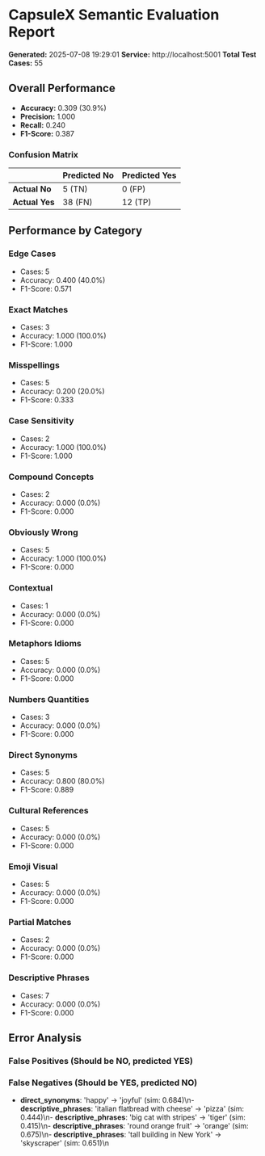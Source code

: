 
# CapsuleX Semantic Evaluation Report
**Generated:** 2025-07-08 19:29:01
**Service:** http://localhost:5001
**Total Test Cases:** 55

## Overall Performance
- **Accuracy:** 0.309 (30.9%)
- **Precision:** 1.000
- **Recall:** 0.240
- **F1-Score:** 0.387

### Confusion Matrix
|              | Predicted No | Predicted Yes |
|--------------|--------------|---------------|
| **Actual No**  |   5 (TN)    |   0 (FP)     |
| **Actual Yes** |  38 (FN)    |  12 (TP)     |

## Performance by Category

### Edge Cases
- Cases: 5
- Accuracy: 0.400 (40.0%)
- F1-Score: 0.571

### Exact Matches
- Cases: 3
- Accuracy: 1.000 (100.0%)
- F1-Score: 1.000

### Misspellings
- Cases: 5
- Accuracy: 0.200 (20.0%)
- F1-Score: 0.333

### Case Sensitivity
- Cases: 2
- Accuracy: 1.000 (100.0%)
- F1-Score: 1.000

### Compound Concepts
- Cases: 2
- Accuracy: 0.000 (0.0%)
- F1-Score: 0.000

### Obviously Wrong
- Cases: 5
- Accuracy: 1.000 (100.0%)
- F1-Score: 0.000

### Contextual
- Cases: 1
- Accuracy: 0.000 (0.0%)
- F1-Score: 0.000

### Metaphors Idioms
- Cases: 5
- Accuracy: 0.000 (0.0%)
- F1-Score: 0.000

### Numbers Quantities
- Cases: 3
- Accuracy: 0.000 (0.0%)
- F1-Score: 0.000

### Direct Synonyms
- Cases: 5
- Accuracy: 0.800 (80.0%)
- F1-Score: 0.889

### Cultural References
- Cases: 5
- Accuracy: 0.000 (0.0%)
- F1-Score: 0.000

### Emoji Visual
- Cases: 5
- Accuracy: 0.000 (0.0%)
- F1-Score: 0.000

### Partial Matches
- Cases: 2
- Accuracy: 0.000 (0.0%)
- F1-Score: 0.000

### Descriptive Phrases
- Cases: 7
- Accuracy: 0.000 (0.0%)
- F1-Score: 0.000

## Error Analysis

### False Positives (Should be NO, predicted YES)

### False Negatives (Should be YES, predicted NO)
- **direct_synonyms**: 'happy' → 'joyful' (sim: 0.684)\n- **descriptive_phrases**: 'italian flatbread with cheese' → 'pizza' (sim: 0.444)\n- **descriptive_phrases**: 'big cat with stripes' → 'tiger' (sim: 0.415)\n- **descriptive_phrases**: 'round orange fruit' → 'orange' (sim: 0.675)\n- **descriptive_phrases**: 'tall building in New York' → 'skyscraper' (sim: 0.651)\n